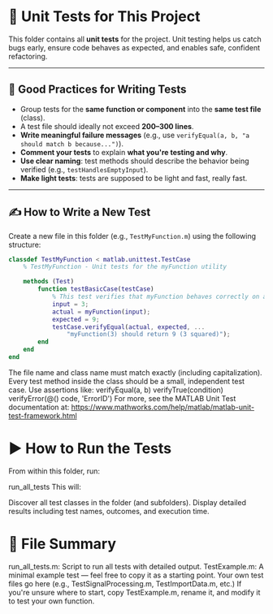 # 🧪 Unit Tests for This Project

This folder contains all **unit tests** for the project. Unit testing helps us catch bugs early, ensure code behaves as expected, and enables safe, confident refactoring.

---

## 📌 Good Practices for Writing Tests

- Group tests for the **same function or component** into the **same test file** (class).
- A test file should ideally not exceed **200–300 lines**.
- **Write meaningful failure messages** (e.g., use `verifyEqual(a, b, "a should match b because...")`).
- **Comment your tests** to explain **what you're testing and why**.
- **Use clear naming**: test methods should describe the behavior being verified (e.g., `testHandlesEmptyInput`).
- **Make light tests**: tests are supposed to be light and fast, really fast.

---

## ✍️ How to Write a New Test

Create a new file in this folder (e.g., `TestMyFunction.m`) using the following structure:

```matlab
classdef TestMyFunction < matlab.unittest.TestCase
    % TestMyFunction - Unit tests for the myFunction utility

    methods (Test)
        function testBasicCase(testCase)
            % This test verifies that myFunction behaves correctly on a basic input.
            input = 3;
            actual = myFunction(input);
            expected = 9;
            testCase.verifyEqual(actual, expected, ...
                "myFunction(3) should return 9 (3 squared)");
        end
    end
end
```

The file name and class name must match exactly (including capitalization).
Every test method inside the class should be a small, independent test case.
Use assertions like:
verifyEqual(a, b)
verifyTrue(condition)
verifyError(@() code, 'ErrorID')
For more, see the MATLAB Unit Test documentation at:
https://www.mathworks.com/help/matlab/matlab-unit-test-framework.html

# ▶️ How to Run the Tests

From within this folder, run:

run_all_tests
This will:

Discover all test classes in the folder (and subfolders).
Display detailed results including test names, outcomes, and execution time.
# 📂 File Summary

run_all_tests.m: Script to run all tests with detailed output.
TestExample.m: A minimal example test — feel free to copy it as a starting point.
Your own test files go here (e.g., TestSignalProcessing.m, TestImportData.m, etc.)
If you're unsure where to start, copy TestExample.m, rename it, and modify it to test your own function.